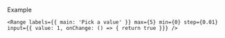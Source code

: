 Example

    <Range labels={{ main: 'Pick a value' }} max={5} min={0} step={0.01} input={{ value: 1, onChange: () => { return true }}} />